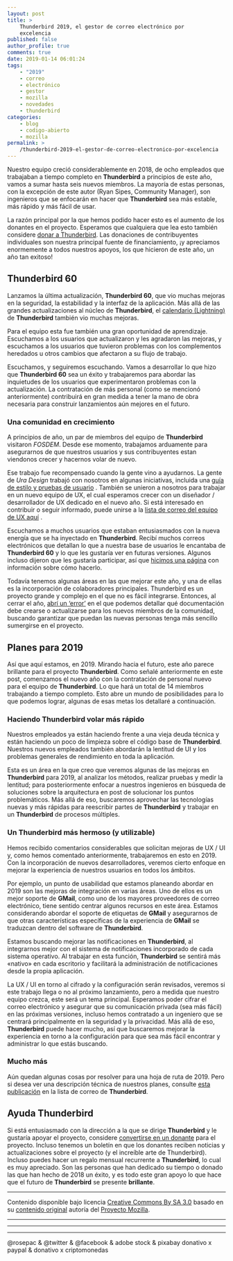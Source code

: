 ```yaml
---
layout: post
title: >
    Thunderbird 2019, el gestor de correo electrónico por
    excelencia
published: false
author_profile: true
comments: true
date: 2019-01-14 06:01:24
tags:
    - "2019"
    - correo
    - electrónico
    - gestor
    - mozilla
    - novedades
    - thunderbird
categories:
    - blog
    - codigo-abierto
    - mozilla
permalink: >
    /thunderbird-2019-el-gestor-de-correo-electronico-por-excelencia
---
```

Nuestro equipo creció considerablemente en 2018, de ocho empleados que trabajaban a tiempo completo en **Thunderbird** a principios de este año, vamos a sumar hasta seis nuevos miembros. La mayoría de estas personas, con la excepción de este autor (Ryan Sipes, Community Manager), son ingenieros que se enfocarán en hacer que **Thunderbird** sea más estable, más rápido y más fácil de usar.

La razón principal por la que hemos podido hacer esto es el aumento de los donantes en el proyecto. Esperamos que cualquiera que lea esto también considere [donar a Thunderbird][1]. Las donaciones de contribuyentes individuales son nuestra principal fuente de financiamiento, ¡y apreciamos enormemente a todos nuestros apoyos, los que hicieron de este año, un año tan exitoso!

## Thunderbird 60

Lanzamos la última actualización, **Thunderbird 60**, que vio muchas mejoras en la seguridad, la estabilidad y la interfaz de la aplicación. Más allá de las grandes actualizaciones al núcleo de **Thunderbird**, el [calendario (Lightning)][2] de **Thunderbird** también vio muchas mejoras.

Para el equipo esta fue también una gran oportunidad de aprendizaje. Escuchamos a los usuarios que actualizaron y les agradaron las mejoras, y escuchamos a los usuarios que tuvieron problemas con los complementos heredados u otros cambios que afectaron a su flujo de trabajo.

Escuchamos, y seguiremos escuchando. Vamos a desarrollar lo que hizo que **Thunderbird 60** sea un éxito y trabajaremos para abordar las inquietudes de los usuarios que experimentaron problemas con la actualización. La contratación de más personal (como se mencionó anteriormente) contribuirá en gran medida a tener la mano de obra necesaria para construir lanzamientos aún mejores en el futuro.

### Una comunidad en crecimiento

A principios de año, un par de miembros del equipo de **Thunderbird** visitaron _FOSDEM_. Desde ese momento, trabajamos arduamente para asegurarnos de que nuestros usuarios y sus contribuyentes estan viendonos crecer y hacernos volar de nuevo.

Ese trabajo fue recompensado cuando la gente vino a ayudarnos. La gente de _Ura Design_ trabajó con nosotros en algunas iniciativas, incluida una [guía de estilo y pruebas de usuario][3] . También se unieron a nosotros para trabajar en un nuevo equipo de UX, el cual esperamos crecer con un diseñador / desarrollador de UX dedicado en el nuevo año. Si está interesado en contribuir o seguir informado, puede unirse a la [lista de correo del equipo de UX aquí][4] .

Escuchamos a muchos usuarios que estaban entusiasmados con la nueva energía que se ha inyectado en **Thunderbird**. Recibí muchos correos electrónicos que detallan lo que a nuestra base de usuarios le encantaba de **Thunderbird 60** y lo que les gustaría ver en futuras versiones. Algunos incluso dijeron que les gustaría participar, así que [hicimos una página][5] con información sobre cómo hacerlo.

Todavía tenemos algunas áreas en las que mejorar este año, y una de ellas es la incorporación de colaboradores principales. Thunderbird es un proyecto grande y complejo en el que no es fácil integrarse. Entonces, al cerrar el año, [abrí un &#8216;error&#8217;][6] en el que podemos detallar qué documentación debe crearse o actualizarse para los nuevos miembros de la comunidad, buscando garantizar que puedan las nuevas personas tenga más sencillo sumergirse en el proyecto.

## Planes para 2019

Así que aquí estamos, en 2019. Mirando hacia el futuro, este año parece brillante para el proyecto **Thunderbird**. Como señalé anteriormente en este post, comenzamos el nuevo año con la contratación de personal nuevo para el equipo de **Thunderbird**. Lo que hará un total de 14 miembros trabajando a tiempo completo. Esto abre un mundo de posibilidades para lo que podemos lograr, algunas de esas metas los detallaré a continuación.

### Haciendo Thunderbird volar más rápido

Nuestros empleados ya están haciendo frente a una vieja deuda técnica y están haciendo un poco de limpieza sobre el código base de **Thunderbird**. Nuestros nuevos empleados también abordarán la lentitud de UI y los problemas generales de rendimiento en toda la aplicación.

Esta es un área en la que creo que veremos algunas de las mejoras en **Thunderbird** para 2019, al analizar los métodos, realizar pruebas y medir la lentitud; para posteriormente enfocar a nuestros ingenieros en búsqueda de soluciones sobre la arquitectura en post de solucionar los puntos problemáticos. Más allá de eso, buscaremos aprovechar las tecnologías nuevas y más rápidas para reescribir partes de **Thunderbird** y trabajar en un **Thunderbird** de procesos múltiples.

### Un Thunderbird más hermoso (y utilizable)

Hemos recibido comentarios considerables que solicitan mejoras de UX / UI y, como hemos comentado anteriormente, trabajaremos en esto en 2019. Con la incorporación de nuevos desarrolladores, veremos cierto enfoque en mejorar la experiencia de nuestros usuarios en todos los ámbitos.

Por ejemplo, un punto de usabilidad que estamos planeando abordar en 2019 son las mejoras de integración en varias áreas. Uno de ellos es un mejor soporte de **GMail**, como uno de los mayores proveedores de correo electrónico, tiene sentido centrar algunos recursos en este área. Estamos considerando abordar el soporte de etiquetas de **GMail** y asegurarnos de que otras características específicas de la experiencia de **GMail** se traduzcan dentro del software de **Thunderbird**.

Estamos buscando mejorar las notificaciones en **Thunderbird**, al integrarnos mejor con el sistema de notificaciones incorporado de cada sistema operativo. Al trabajar en esta función, **Thunderbird** se sentirá más &#171;nativo&#187; en cada escritorio y facilitará la administración de notificaciones desde la propia aplicación.

La UX / UI en torno al cifrado y la configuración serán revisados, veremos si este trabajo llega o no al próximo lanzamiento, pero a medida que nuestro equipo crezca, este será un tema principal. Esperamos poder cifrar el correo electrónico y asegurar que su comunicación privada (sea más fácil) en las próximas versiones, incluso hemos contratado a un ingeniero que se centrará principalmente en la seguridad y la privacidad. Más allá de eso, **Thunderbird** puede hacer mucho, así que buscaremos mejorar la experiencia en torno a la configuración para que sea más fácil encontrar y administrar lo que estás buscando.

### Mucho más

Aún quedan algunas cosas por resolver para una hoja de ruta de 2019. Pero si desea ver una descripción técnica de nuestros planes, consulte [esta publicación][7] en la lista de correo de **Thunderbird**.

## Ayuda Thunderbird

Si está entusiasmado con la dirección a la que se dirige **Thunderbird** y le gustaría apoyar el proyecto, considere [convertirse en un donante][1] para el proyecto. Incluso tenemos un boletín en que los donantes reciben noticias y actualizaciones sobre el proyecto (y el increíble arte de Thunderbird). Incluso puedes hacer un regalo mensual recurrente a **Thunderbird**, lo cual es muy apreciado. Son las personas que han dedicado su tiempo o donado las que han hecho de 2018 un éxito, y es todo este gran apoyo lo que hace que el futuro de **Thunderbird** se presente **brillante**.

* * *

Contenido disponible bajo licencia [Creative Commons By SA 3.0][8] basado en su [contenido original][9] autoría del [Proyecto Mozilla][10].

* * *


   


* * *


   


* * *


  



  



  @rosepac & @twitter & @facebook & adobe stock & pixabay donativo x paypal & donativo x criptomonedas


 [1]: https://donate.mozilla.org/thunderbird?utm_source=tb_blog&utm_medium=blog&utm_campaign=tb_2019_post
 [2]: https://support.mozilla.org/es/products/thunderbird/calendar
 [3]: https://ura.design/2018/07/05/thunderbird-style-guide.html?utm_source=tb_blog&utm_medium=blog&utm_campaign=tb_2019_post
 [4]: https://thunderbird.topicbox.com/groups/ux?subscription_form=8c2eaa9a-c0eb-11e8-bb0b-59b48f05e7cf
 [5]: https://www.thunderbird.net/get-involved/?utm_source=tb_blog&utm_medium=blog&utm_campaign=tb_2019_post
 [6]: https://bugzilla.mozilla.org/show_bug.cgi?id=1513652
 [7]: http://lists.thunderbird.net/pipermail/maildev_lists.thunderbird.net/2018-October/001317.html
 [8]: https://creativecommons.org/licenses/by-sa/3.0/es/deed.es_PE
 [9]: https://blog.mozilla.org/thunderbird/2019/01/thunderbird-in-2019/
 [10]: https://www.mozilla.org/es-ES/about/manifesto/details/